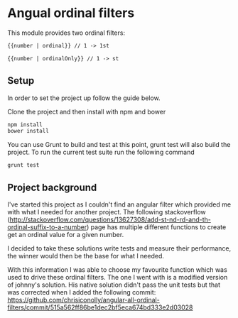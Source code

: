 Angual ordinal filters
===========

This module provides two ordinal filters:
```html
{{number | ordinal}} // 1 -> 1st
```
```html
{{number | ordinalOnly}} // 1 -> st
```

Setup
------------

In order to set the project up follow the guide below.

Clone the project and then install with npm and bower

```sh
npm install
bower install
```

You can use Grunt to build and test at this point, grunt test will also build the project. To run the current test suite run the following command

```sh
grunt test
```

Project background
------------

I've started this project as I couldn't find an angular filter which provided me with what I needed for another project. The following stackoverflow (http://stackoverflow.com/questions/13627308/add-st-nd-rd-and-th-ordinal-suffix-to-a-number) page has multiple different functions to create get an ordinal value for a given number.

I decided to take these solutions write tests and measure their performance, the winner would then be the base for what I needed.

With this information I was able to choose my favourite function which was used to drive these ordinal filters. The one I went with is a modified version of johnny's solution. His native solution didn't pass the unit tests but that was corrected when I added the following commit: https://github.com/chrisiconolly/angular-all-ordinal-filters/commit/515a562ff86be1dec2bf5eca674bd333e2d03028